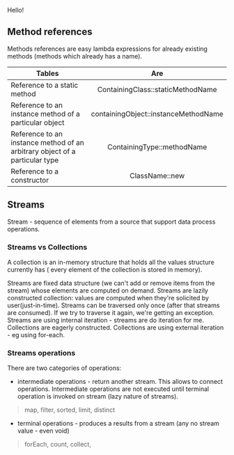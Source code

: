 Hello!
## Method references
Methods references are easy lambda expressions for already existing methods (methods which already has a name).

| Tables        | Are           |
| ------------- |:-------------:|
| Reference to a static method     | ContainingClass::staticMethodName |
| Reference to an instance method of a particular object      | containingObject::instanceMethodName      |
| Reference to an instance method of an arbitrary object of a particular type | ContainingType::methodName    |
| Reference to a constructor | ClassName::new      |
## Streams
Stream - sequence of elements from a source that support data process operations.

### Streams vs Collections

A collection is an in-memory structure that holds all the values structure currently has ( every element of the collection is stored in memory).

Streams are fixed data structure (we can't add or remove items from the stream) whose elements are computed on demand.
Streams are lazily constructed collection: values are computed when they're solicited by user(just-in-time).
Streams can be traversed only once (after that streams are consumed). If we try to traverse it again, we're getting an exception.
Streams are using internal iteration - streams are do iteration for me.
Collections are eagerly constructed. 
Collections are using external iteration - eg using for-each.

### Streams operations

There are two categories of operations:
- intermediate operations - return another stream. This allows to connect operations. Intermediate operations are not executed until 
terminal operation is invoked on stream (lazy nature of streams). 
> map, filter, sorted, limit, distinct
- terminal operations - produces a results from a stream (any no stream value - even void)
> forEach, count, collect, 

